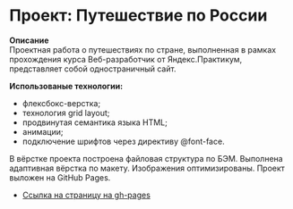 # Проект: Путешествие по России

**Описание**  
Проектная работа о путешествиях по стране, выполненная в рамках прохождения курса Веб-разработчик от Яндекс.Практикум, представляет собой одностраничный сайт.

**Использованые технологии:**

- флексбокс-верстка;
- технология grid layout;
- продвинутая семантика языка HTML;
- анимации;
- подключение шрифтов через директиву @font-face.

В вёрстке проекта построена файловая структура по БЭМ. Выполнена адаптивная вёрстка по макету. Изображения оптимизированы. Проект выложен на GitHub Pages.

- [Ссылка на страницу на gh-pages](https://evsikovan.github.io/russian-travel/)
